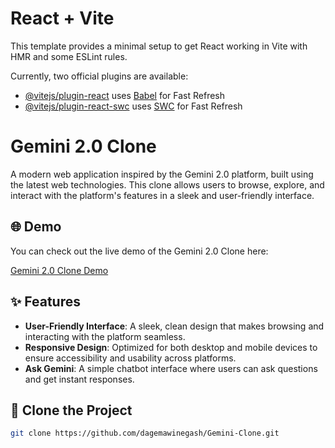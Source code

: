 # React + Vite

This template provides a minimal setup to get React working in Vite with HMR and some ESLint rules.

Currently, two official plugins are available:

- [@vitejs/plugin-react](https://github.com/vitejs/vite-plugin-react/blob/main/packages/plugin-react/README.md) uses [Babel](https://babeljs.io/) for Fast Refresh
- [@vitejs/plugin-react-swc](https://github.com/vitejs/vite-plugin-react-swc) uses [SWC](https://swc.rs/) for Fast Refresh

# Gemini 2.0 Clone

A modern web application inspired by the Gemini 2.0 platform, built using the latest web technologies. This clone allows users to browse, explore, and interact with the platform's features in a sleek and user-friendly interface.

## 🌐 Demo

You can check out the live demo of the Gemini 2.0 Clone here:

[Gemini 2.0 Clone Demo](https://gemini-clone-new.vercel.app/)

## ✨ Features

- **User-Friendly Interface**: A sleek, clean design that makes browsing and interacting with the platform seamless.
- **Responsive Design**: Optimized for both desktop and mobile devices to ensure accessibility and usability across platforms.
- **Ask Gemini**: A simple chatbot interface where users can ask questions and get instant responses.

## 🚀 Clone the Project

  ```bash
  git clone https://github.com/dagemawinegash/Gemini-Clone.git

